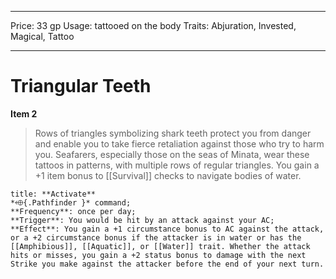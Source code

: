 
---
Price: 33 gp
Usage: tattooed on the body
Traits: Abjuration, Invested, Magical, Tattoo

---

# Triangular Teeth

**Item 2**

> Rows of triangles symbolizing shark teeth protect you from danger and enable you to take fierce retaliation against those who try to harm you. Seafarers, especially those on the seas of Minata, wear these tattoos in patterns, with multiple rows of regular triangles. You gain a +1 item bonus to [[Survival]] checks to navigate bodies of water.

```ad-embed-ability
title: **Activate**
*⬲{.Pathfinder }* command; 
**Frequency**: once per day;
**Trigger**: You would be hit by an attack against your AC;
**Effect**: You gain a +1 circumstance bonus to AC against the attack, or a +2 circumstance bonus if the attacker is in water or has the [[Amphibious]], [[Aquatic]], or [[Water]] trait. Whether the attack hits or misses, you gain a +2 status bonus to damage with the next Strike you make against the attacker before the end of your next turn.

```
